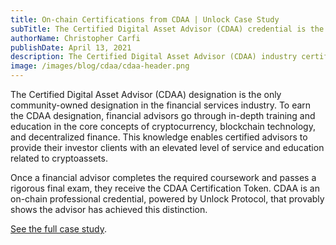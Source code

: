```yaml
---
title: On-chain Certifications from CDAA | Unlock Case Study
subTitle: The Certified Digital Asset Advisor (CDAA) credential is the first on-chain certification in the financial services industry
authorName: Christopher Carfi
publishDate: April 13, 2021
description: The Certified Digital Asset Advisor (CDAA) industry certification is the first on-chain certification in the financial services industry. And it's powered by Unlock.
image: /images/blog/cdaa/cdaa-header.png
---
```


The Certified Digital Asset Advisor (CDAA) designation is the only community-owned designation in the financial services industry. To earn the CDAA designation, financial advisors go through in-depth training and education in the core concepts of cryptocurrency, blockchain technology, and decentralized finance. This knowledge enables certified advisors to provide their investor clients with an elevated level of service and education related to cryptoassets.

Once a financial advisor completes the required coursework and passes a rigorous final exam, they receive the CDAA Certification Token. CDAA is an on-chain professional credential, powered by Unlock Protocol, that provably shows the advisor has achieved this distinction. 

[See the full case study](https://19942922.fs1.hubspotusercontent-na1.net/hubfs/19942922/CDAA%20-%20Unlock%20Case%20Study.pdf).
